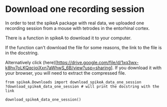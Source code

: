 # Download one recording session

In order to test the spikeA package with real data, we uploaded one recording session from a mouse with tetrodes in the entorhinal cortex.

There is a function in spikeA to download it to your computer.

If the function can't download the file for some reasons, the link to the file is in the docstring.

Alternatively click (here)[https://drive.google.com/file/d/1xq3wx-k8hv7oLKQqcjoiXxn7aWhwS_6B/view?usp=sharing]. If you download it with your browser, you will need to extract the compressed file.

```
from spikeA.Downloads import download_spikeA_data_one_session
?download_spikeA_data_one_session # will print the docstring with the link
```

```
download_spikeA_data_one_session()
```
